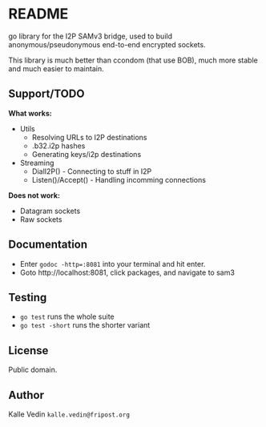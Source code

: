 # README #

go library for the I2P SAMv3 bridge, used to build anonymous/pseudonymous end-to-end encrypted sockets.

This library is much better than ccondom (that use BOB), much more stable and much easier to maintain.

## Support/TODO ##

**What works:**

* Utils
    * Resolving URLs to I2P destinations
    * .b32.i2p hashes
    * Generating keys/i2p destinations
* Streaming
    * DialI2P() - Connecting to stuff in I2P
    * Listen()/Accept() - Handling incomming connections

**Does not work:**

* Datagram sockets
* Raw sockets

## Documentation ##

* Enter `godoc -http=:8081` into your terminal and hit enter.
* Goto http://localhost:8081, click packages, and navigate to sam3

## Testing ##

* `go test` runs the whole suite
* `go test -short` runs the shorter variant

## License ##

Public domain.

## Author ##

Kalle Vedin `kalle.vedin@fripost.org`
